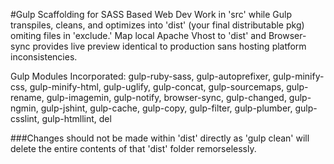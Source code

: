 #Gulp Scaffolding for SASS Based Web Dev
Work in 'src' while Gulp transpiles, cleans, and optimizes into 'dist' (your final distributable pkg) omiting files in 'exclude.'
Map local Apache Vhost to 'dist' and Browser-sync provides live preview identical to production sans hosting platform inconsistencies.

Gulp Modules Incorporated:
gulp-ruby-sass, gulp-autoprefixer, gulp-minify-css, gulp-minify-html, gulp-uglify, gulp-concat, gulp-sourcemaps, gulp-rename, gulp-imagemin, gulp-notify, browser-sync, gulp-changed, gulp-ngmin, gulp-jshint, gulp-cache, gulp-copy, gulp-filter, gulp-plumber, gulp-csslint, gulp-htmllint, del

###Changes should not be made within 'dist' directly as 'gulp clean' will delete the entire contents of that 'dist' folder remorselessly.

